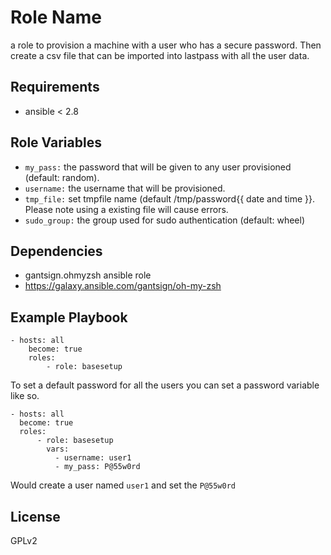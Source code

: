 Role Name
=========

a role to provision a machine with a user who has a secure password. Then create a csv file that can be imported into lastpass with all the user data.

Requirements
------------
- ansible < 2.8

Role Variables
--------------

- `my_pass:` the password that will be given to any user provisioned (default: random).  
- `username:` the username that will be provisioned.  
- `tmp_file:` set tmpfile name  (default /tmp/password{{ date and time }}. Please note using a existing file will cause errors.
- `sudo_group:` the group used for sudo authentication (default: wheel)

Dependencies
------------
- gantsign.ohmyzsh ansible role  
- https://galaxy.ansible.com/gantsign/oh-my-zsh

Example Playbook
----------------
    - hosts: all 
        become: true
        roles: 
            - role: basesetup

To set a default password for all the users you can set a password variable like so.

    - hosts: all 
      become: true
      roles: 
          - role: basesetup
            vars:
              - username: user1
              - my_pass: P@55w0rd

Would create a user named `user1` and set the `P@55w0rd`

License
-------

GPLv2